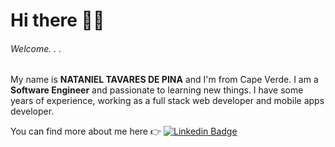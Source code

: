 # Hi there 🙋‍♂️
###### Welcome. . .
My name is **NATANIEL TAVARES DE PINA** and I'm from Cape Verde.
I am a **Software Engineer** and passionate to learning new things.
I have some years of experience, working as a full stack web developer and mobile apps developer.

You can find more about me here  👉 [![Linkedin Badge](https://img.shields.io/badge/-LinkedIn-blue?style=flat-square&logo=Linkedin&logoColor=white)](https://www.linkedin.com/in/nataniel-pina-0751518b/)

